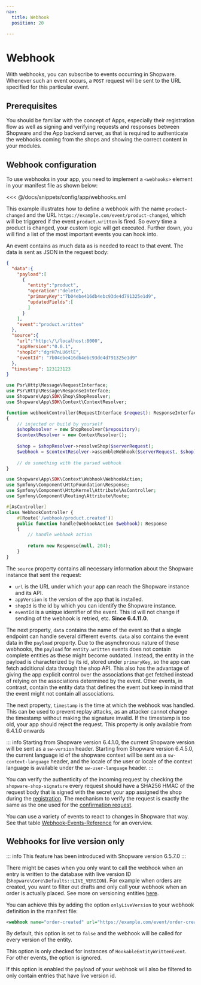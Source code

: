 ```yaml
---
nav:
  title: Webhook
  position: 20

---
```


# Webhook

With webhooks, you can subscribe to events occurring in Shopware. Whenever such an event occurs, a `POST` request will be sent to the URL specified for this particular event.

## Prerequisites

You should be familiar with the concept of Apps, especially their registration flow as well as signing and verifying requests and responses between Shopware and the App backend server, as that is required to authenticate the webhooks coming from the shops and showing the correct content in your modules.

<PageRef page="app-base-guide" />

## Webhook configuration

To use webhooks in your app, you need to implement a `<webhooks>` element in your manifest file as shown below:

<<< @/docs/snippets/config/app/webhooks.xml

This example illustrates how to define a webhook with the name `product-changed` and the URL `https://example.com/event/product-changed`, which will be triggered if the event `product.written` is fired. So every time a product is changed, your custom logic will get executed. Further down, you will find a list of the most important events you can hook into.

An event contains as much data as is needed to react to that event. The data is sent as JSON in the request body:

<Tabs>

<Tab title="HTTP">

```json
{
  "data":{
    "payload":[
      {
        "entity":"product",
        "operation":"delete",
        "primaryKey":"7b04ebe416db4ebc93de4d791325e1d9",
        "updatedFields":[
        ]
      }
    ],
    "event":"product.written"
  },
  "source":{
    "url":"http:\/\/localhost:8000",
    "appVersion":"0.0.1",
    "shopId":"dgrH7nLU6tlE",
    "eventId": "7b04ebe416db4ebc93de4d791325e1d9"
  },
  "timestamp": 123123123
}
```

</Tab>

<Tab title="App PHP SDK">

```php
use Psr\Http\Message\RequestInterface;
use Psr\Http\Message\ResponseInterface;
use Shopware\App\SDK\Shop\ShopResolver;
use Shopware\App\SDK\Context\ContextResolver;

function webhookController(RequestInterface $request): ResponseInterface
{
    // injected or build by yourself
    $shopResolver = new ShopResolver($repository);
    $contextResolver = new ContextResolver();
    
    $shop = $shopResolver->resolveShop($serverRequest);
    $webhook = $contextResolver->assembleWebhook($serverRequest, $shop);
    
    // do something with the parsed webhook
}
```

</Tab>

<Tab title="Symfony Bundle">

```php
use Shopware\App\SDK\Context\Webhook\WebhookAction;
use Symfony\Component\HttpFoundation\Response;
use Symfony\Component\HttpKernel\Attribute\AsController;
use Symfony\Component\Routing\Attribute\Route;

#[AsController]
class WebhookController {
    #[Route('/webhook/product.created')]
    public function handle(WebhookAction $webhook): Response
    {
        // handle webhook action
        
        return new Response(null, 204);
    }
}
```

</Tab>

</Tabs>

The `source` property contains all necessary information about the Shopware instance that sent the request:

* `url` is the URL under which your app can reach the Shopware instance and its API.
* `appVersion` is the version of the app that is installed.
* `shopId` is the id by which you can identify the Shopware instance.
* `eventId` is a unique identifier of the event. This id will not change if sending of the webhook is retried, etc. **Since 6.4.11.0**.

The next property, `data` contains the name of the event so that a single endpoint can handle several different events. `data` also contains the event data in the `payload` property. Due to the asynchronous nature of these webhooks, the `payload` for `entity.written` events does not contain complete entities as these might become outdated. Instead, the entity in the payload is characterized by its id, stored under `primaryKey`, so the app can fetch additional data through the shop API. This also has the advantage of giving the app explicit control over the associations that get fetched instead of relying on the associations determined by the event. Other events, in contrast, contain the entity data that defines the event but keep in mind that the event might not contain all associations.

The next property, `timestamp` is the time at which the webhook was handled. This can be used to prevent replay attacks, as an attacker cannot change the timestamp without making the signature invalid. If the timestamp is too old, your app should reject the request. This property is only available from 6.4.1.0 onwards

::: info
Starting from Shopware version 6.4.1.0, the current Shopware version will be sent as a `sw-version` header.
Starting from Shopware version 6.4.5.0, the current language id of the shopware context will be sent as a  `sw-context-language` header, and the locale of the user or locale of the context language is available under the `sw-user-language` header.
:::

You can verify the authenticity of the incoming request by checking the `shopware-shop-signature` every request should have a SHA256 HMAC of the request body that is signed with the secret your app assigned the shop during the [registration](app-base-guide#setup). The mechanism to verify the request is exactly the same as the one used for the [confirmation request](app-base-guide#confirmation-request).

You can use a variety of events to react to changes in Shopware that way. See that table [Webhook-Events-Reference](../../../resources/references/app-reference/webhook-events-reference) for an overview.

## Webhooks for live version only

::: info
This feature has been introduced with Shopware version 6.5.7.0
:::

There might be cases when you only want to call the webhook when an entry is written to the database with live version ID (`Shopware\Core\Defaults::LIVE_VERSION`). For example when orders are created, you want to filter out drafts and only call your webhook when an order is actually placed. See more on versioning entities [here](../plugins/framework/data-handling/versioning-entities.md).

You can achieve this by adding the option `onlyLiveVersion` to your webhook definition in the manifest file:

```xml
<webhook name="order-created" url="https://example.com/event/order-created" event="order.written" onlyLiveVersion="true"/>
```

By default, this option is set to `false` and the webhook will be called for every version of the entity.

This option is only checked for instances of `HookableEntityWrittenEvent`. For other events, the option is ignored.

If this option is enabled the payload of your webhook will also be filtered to only contain entries that have live version id.
